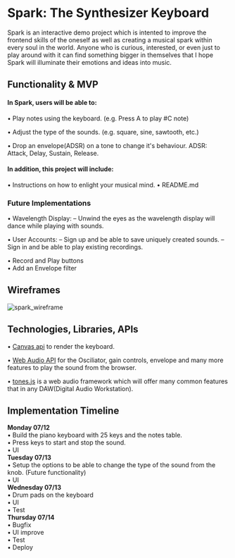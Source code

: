 # Spark: The Synthesizer Keyboard


Spark is an interactive demo project which is intented to improve the frontend skills of the oneself as well as creating a musical spark within every soul in the world. Anyone who is curious, interested, or even just to play around with it can find something bigger in themselves that I hope Spark will illuminate their emotions and ideas into music. 


## Functionality & MVP


#### In Spark, users will be able to:

• Play notes using the keyboard. (e.g. Press A to play #C note)

• Adjust the type of the sounds. (e.g. square, sine, sawtooth, etc.)

• Drop an envelope(ADSR) on a tone to change it's behaviour. ADSR: Attack, Delay, Sustain, Release.

#### In addition, this project will include:

• Instructions on how to enlight your musical mind.
• README.md


### Future Implementations

• Wavelength Display: 
  – Unwind the eyes as the wavelength display will dance while playing with sounds.
  
• User Accounts:
  – Sign up and be able to save uniquely created sounds.
  – Sign in and be able to play existing recordings.
  
• Record and Play buttons  
• Add an Envelope filter  

## Wireframes

![spark_wireframe](https://user-images.githubusercontent.com/25483888/125225888-dca08580-e284-11eb-8c9e-553d94356d7d.png)

## Technologies, Libraries, APIs

• [Canvas api](https://developer.mozilla.org/en-US/docs/Web/API/Canvas_API) to render the keyboard.

• [Web Audio API](https://developer.mozilla.org/en-US/docs/Web/API/Web_Audio_API) for the Osciliator, gain controls, envelope and many more features to play the sound from the browser.

• [tones.js](http://bit101.github.io/tones/) is a web audio framework which will offer many common features that in any DAW(Digital Audio Workstation).


## Implementation Timeline

**Monday 07/12**  
• Build the piano keyboard with 25 keys and the notes table.  
• Press keys to start and stop the sound.  
• UI  
**Tuesday 07/13**  
• Setup the options to be able to change the type of the sound from the knob. (Future functionality)   
• UI  
**Wednesday 07/13**  
• Drum pads on the keyboard  
• UI  
• Test  
**Thursday 07/14**  
• Bugfix  
• UI improve  
• Test  
• Deploy  


